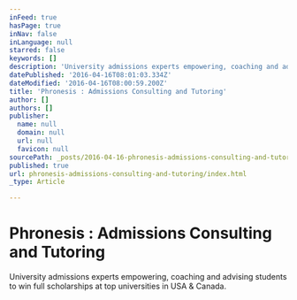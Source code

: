 ```yaml
---
inFeed: true
hasPage: true
inNav: false
inLanguage: null
starred: false
keywords: []
description: 'University admissions experts empowering, coaching and advising students to win full scholarships at top universities in USA & Canada.'
datePublished: '2016-04-16T08:01:03.334Z'
dateModified: '2016-04-16T08:00:59.200Z'
title: 'Phronesis : Admissions Consulting and Tutoring'
author: []
authors: []
publisher:
  name: null
  domain: null
  url: null
  favicon: null
sourcePath: _posts/2016-04-16-phronesis-admissions-consulting-and-tutoring.md
published: true
url: phronesis-admissions-consulting-and-tutoring/index.html
_type: Article

---
```

# Phronesis : Admissions Consulting and Tutoring

University admissions experts empowering, coaching and advising students to win full scholarships at top universities in USA & Canada.